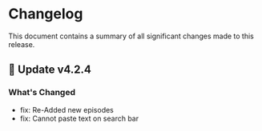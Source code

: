 # Changelog

This document contains a summary of all significant changes made to this release.

## 🎉 Update v4.2.4

### What's Changed

- fix: Re-Added new episodes
- fix: Cannot paste text on search bar
